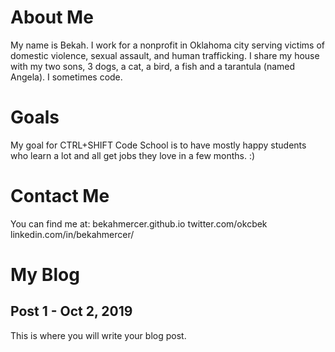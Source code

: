 # About Me

My name is Bekah. I work for a nonprofit in Oklahoma city serving victims of domestic violence, 
sexual assault, and human trafficking. I share my house with my two sons, 3 dogs, a cat, a bird, 
a fish and a tarantula (named Angela). I sometimes code.


# Goals

My goal for CTRL+SHIFT Code School is to have mostly happy students who learn a lot and all get
jobs they love in a few months. :)


# Contact Me

You can find me at:
bekahmercer.github.io
twitter.com/okcbek
linkedin.com/in/bekahmercer/


# My Blog

## Post 1 - Oct 2, 2019

This is where you will write your blog post.
